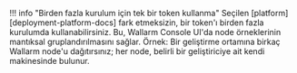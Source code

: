 !!! info "Birden fazla kurulum için tek bir token kullanma"
    Seçilen [platform][deployment-platform-docs] fark etmeksizin, bir token'ı birden fazla kurulumda kullanabilirsiniz. Bu, Wallarm Console UI'da node örneklerinin mantıksal gruplandırılmasını sağlar. Örnek: Bir geliştirme ortamına birkaç Wallarm node'u dağıtırsınız; her node, belirli bir geliştiriciye ait kendi makinesinde bulunur.